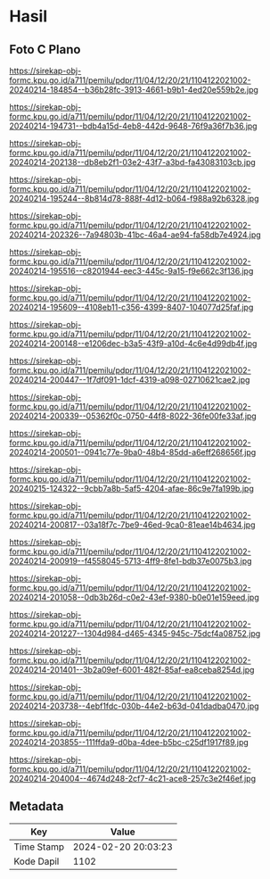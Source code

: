 # Hasil

## Foto C Plano

https://sirekap-obj-formc.kpu.go.id/a711/pemilu/pdpr/11/04/12/20/21/1104122021002-20240214-184854--b36b28fc-3913-4661-b9b1-4ed20e559b2e.jpg

https://sirekap-obj-formc.kpu.go.id/a711/pemilu/pdpr/11/04/12/20/21/1104122021002-20240214-194731--bdb4a15d-4eb8-442d-9648-76f9a36f7b36.jpg

https://sirekap-obj-formc.kpu.go.id/a711/pemilu/pdpr/11/04/12/20/21/1104122021002-20240214-202138--db8eb2f1-03e2-43f7-a3bd-fa43083103cb.jpg

https://sirekap-obj-formc.kpu.go.id/a711/pemilu/pdpr/11/04/12/20/21/1104122021002-20240214-195244--8b814d78-888f-4d12-b064-f988a92b6328.jpg

https://sirekap-obj-formc.kpu.go.id/a711/pemilu/pdpr/11/04/12/20/21/1104122021002-20240214-202326--7a94803b-41bc-46a4-ae94-fa58db7e4924.jpg

https://sirekap-obj-formc.kpu.go.id/a711/pemilu/pdpr/11/04/12/20/21/1104122021002-20240214-195516--c8201944-eec3-445c-9a15-f9e662c3f136.jpg

https://sirekap-obj-formc.kpu.go.id/a711/pemilu/pdpr/11/04/12/20/21/1104122021002-20240214-195609--4108eb11-c356-4399-8407-104077d25faf.jpg

https://sirekap-obj-formc.kpu.go.id/a711/pemilu/pdpr/11/04/12/20/21/1104122021002-20240214-200148--e1206dec-b3a5-43f9-a10d-4c6e4d99db4f.jpg

https://sirekap-obj-formc.kpu.go.id/a711/pemilu/pdpr/11/04/12/20/21/1104122021002-20240214-200447--1f7df091-1dcf-4319-a098-02710621cae2.jpg

https://sirekap-obj-formc.kpu.go.id/a711/pemilu/pdpr/11/04/12/20/21/1104122021002-20240214-200339--05362f0c-0750-44f8-8022-36fe00fe33af.jpg

https://sirekap-obj-formc.kpu.go.id/a711/pemilu/pdpr/11/04/12/20/21/1104122021002-20240214-200501--0941c77e-9ba0-48b4-85dd-a6eff268656f.jpg

https://sirekap-obj-formc.kpu.go.id/a711/pemilu/pdpr/11/04/12/20/21/1104122021002-20240215-124322--9cbb7a8b-5af5-4204-afae-86c9e7fa199b.jpg

https://sirekap-obj-formc.kpu.go.id/a711/pemilu/pdpr/11/04/12/20/21/1104122021002-20240214-200817--03a18f7c-7be9-46ed-9ca0-81eae14b4634.jpg

https://sirekap-obj-formc.kpu.go.id/a711/pemilu/pdpr/11/04/12/20/21/1104122021002-20240214-200919--f4558045-5713-4ff9-8fe1-bdb37e0075b3.jpg

https://sirekap-obj-formc.kpu.go.id/a711/pemilu/pdpr/11/04/12/20/21/1104122021002-20240214-201058--0db3b26d-c0e2-43ef-9380-b0e01e159eed.jpg

https://sirekap-obj-formc.kpu.go.id/a711/pemilu/pdpr/11/04/12/20/21/1104122021002-20240214-201227--1304d984-d465-4345-945c-75dcf4a08752.jpg

https://sirekap-obj-formc.kpu.go.id/a711/pemilu/pdpr/11/04/12/20/21/1104122021002-20240214-201401--3b2a09ef-6001-482f-85af-ea8ceba8254d.jpg

https://sirekap-obj-formc.kpu.go.id/a711/pemilu/pdpr/11/04/12/20/21/1104122021002-20240214-203738--4ebf1fdc-030b-44e2-b63d-041dadba0470.jpg

https://sirekap-obj-formc.kpu.go.id/a711/pemilu/pdpr/11/04/12/20/21/1104122021002-20240214-203855--111ffda9-d0ba-4dee-b5bc-c25df1917f89.jpg

https://sirekap-obj-formc.kpu.go.id/a711/pemilu/pdpr/11/04/12/20/21/1104122021002-20240214-204004--4674d248-2cf7-4c21-ace8-257c3e2f46ef.jpg


## Metadata

| Key        | Value               |
| ---------- | ------------------- |
| Time Stamp | 2024-02-20 20:03:23 |
| Kode Dapil | 1102                |



